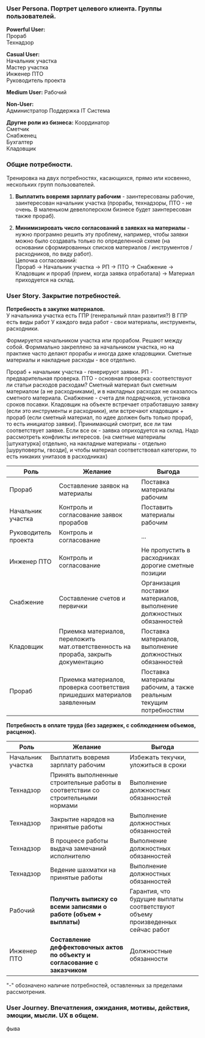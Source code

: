 ### User Persona. Портрет целевого клиента. Группы пользователей.

**Powerful User:**  
Прораб  
Технадзор  

**Casual User:**  
Начальник участка  
Мастер участка  
Инженер ПТО  
Руководитель проекта  

**Medium User:** 
Рабочий  

**Non-User:**  
Администратор
Поддержка IT
Система

**Другие роли из бизнеса:**
Координатор  
Сметчик  
Снабженец  
Бухгалтер  
Кладовщик  

### Общие потребности.

Тренировка на двух потребностях, касающихся, прямо или косвенно, нескольких групп пользователей.

1. **Выплатить вовремя зарплату рабочим** - заинтересованы рабочие, заинтересован начальник участка (прорабы, технадзоры, ПТО - не очень. В маленьком девелоперском бизнесе будет заинтересован также прораб).

2. **Минимизировать число согласований в заявках на материалы**  - нужно програмно решить эту проблему, например, чтобы заявки можно было создавать только по определенной схеме (на основании сформированных списков материалов / инструментов / расходников, по виду работ).  
Цепочка согласований:  
Прораб -> Начальник участка -> РП -> ПТО -> Снабжение -> Кладовщик и прораб (прием, когда заявка отработала) -> Материал приходуется на склад.

### User Story. Закрытие потребностей.

**Потребность в закупке материалов.**  
У начальника участка есть ГПР (генеральный план развития?)
    В ГПР есть виды работ
        У каждого вида работ - свои материалы, инструменты, расходники.

Формируется начальником участка или прорабом. Решают между собой. Форммально закреплено за начальником участка, но на практике часто делают прорабы и иногда даже кладовщики.
Сметные материалы и накладные расходы - все отдельно.

Прораб + начальник участка - генерируют заявки.
РП - предварительная проверка.
ПТО - основная проверка: соответствуют ли статьи расходов расходам? Сметный материал был сметным материалом (а не расходниками), и в накладных расходах не оказалось сметного материала.
Снабжение - счета для подрядчиков, установка сроков посавки.
Кладовщик на объекте встречает отработавшую заявку (если это инструменты и расходники), или встречают кладовщик + прораб (если сметный материал, по идее должен быть только прораб, то есть инициатор заявки). Принимающий смотрит, все ли там соответствует заявке. Если все ок - заявка оприходуется на склад.
Надо рассмотреть конфликты интересов.
(на сметные материалы [штукатурка] отдельно, на накладные материалы - отдельно [шуруповерты, гвозди], и чтобы материал соответствовал категории, то есть никаких унитазов в расходниках)

| Роль                 | Желание                                                                             | Выгода                                                               |
| -------------------- | ----------------------------------------------------------------------------------- | -------------------------------------------------------------------- |
| Прораб               | Составление заявок на материалы                                                     | Поставка материалы рабочим                                           |
| Начальник участка    | Контроль и согласование заявок прорабов                                             | Поставить материалы рабочим                                          |
| Руководитель проекта | Контроль и согласование                                                             | ...                                                                  |
| Инженер ПТО          | Контроль и согласование                                                             | Не пропустить в расходниках дорогие сметные позиции                  |
| Снабжение            | Составление счетов и первички                                                       | Организация поставки материалов, выполнение должностных обязанностей |
| Кладовщик            | Приемка материалов, переложить мат.ответственность на прораба, закрыть документацию | Поставка материалов, выполнение должностных обязанностей             |
| Прораб               | Приемка материалов, проверка соответствия пришедших материалов заявленным           | Поставка материалы рабочим, а также реальным текущим потребностям    |

**Потребность в оплате труда (без задержек, с соблюдением объемов, расценок).**  

| Роль              | Желание                                                                         | Выгода                                                                        |
| ----------------- | ------------------------------------------------------------------------------- | ----------------------------------------------------------------------------- |
| Начальник участка | Выплатить вовремя зарплату рабочим                                              | Избежать текучки, уложиться в сроки                                           |
| Технадзор         | Принять выполненные строительные работы в соответствии со строительными нормами | Выполнение должностных обязанностей                                           |
| Технадзор         | Закрытие нарядов на принятые работы                                             | Выполнение должностных обязанностей                                           |
| Технадзор         | В процеесе работы выдача замечаний исполнителю                                  | Выполнение должностных обязанностей                                           |
| Технадзор         | Ведение шахматки на принятые работы                                             | Выполнение должностных обязанностей                                           |
| Рабочий           | **Получить выписку со всеми записями о работе (объем + выплаты)**               | Гарантия, что будущие выплаты соответствуют объему произведенных сейчас работ |
| Инженер ПТО       | **Составление деффектовочных актов по объекту и согласование с заказчиком**     | Должностные обязанности                                                       |

"-" обозначено наличие потребностей, оставленных за пределами рассмотрения.





### User Journey. Впечатления, ожидания, мотивы, действия, эмоции, мысли. UX в общем.

фыва

